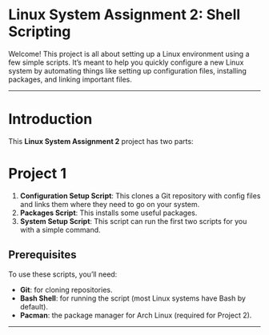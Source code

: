 # Linux System Assignment 2: Shell Scripting

Welcome! This project is all about setting up a Linux environment using a few simple scripts. It’s meant to help you quickly configure a new Linux system by automating things like setting up configuration files, installing packages, and linking important files.

---
# Introduction

This **Linux System Assignment 2** project has two parts:

# Project 1
1. **Configuration Setup Script**: This clones a Git repository with config files and links them where they need to go on your system.
2. **Packages Script**: This installs some useful packages.
3. **System Setup Script**: This script can run the first two scripts for you with a simple command.

## Prerequisites

To use these scripts, you’ll need:

- **Git**: for cloning repositories.
- **Bash Shell**: for running the script (most Linux systems have Bash by default).
- **Pacman**: the package manager for Arch Linux (required for Project 2).
---


